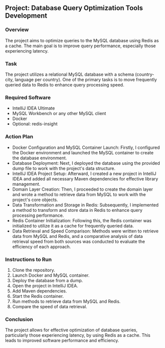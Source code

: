 ## Project: Database Query Optimization Tools Development

### Overview

The project aims to optimize queries to the MySQL database using Redis as a cache. The main goal is to improve query performance, especially those experiencing latency.

### Task

The project utilizes a relational MySQL database with a schema (country-city, language per country). One of the primary tasks is to move frequently queried data to Redis to enhance query processing speed.

### Required Software

- IntelliJ IDEA Ultimate
- MySQL Workbench or any other MySQL client
- Docker
- Optional: redis-insight

### Action Plan


- Docker Configuration and MySQL Container Launch: Firstly, I configured the Docker environment and launched the MySQL container to create the database environment.
- Database Deployment: Next, I deployed the database using the provided dump file to work with the project's data structure.
- IntelliJ IDEA Project Setup: Afterward, I created a new project in IntelliJ IDEA and added all necessary Maven dependencies for effective library management.
- Domain Layer Creation: Then, I proceeded to create the domain layer and wrote a method to retrieve data from MySQL to work with the project's core objects.
- Data Transformation and Storage in Redis: Subsequently, I implemented a method to transform and store data in Redis to enhance query processing performance.
- Redis Container Initialization: Following this, the Redis container was initialized to utilize it as a cache for frequently queried data.
- Data Retrieval and Speed Comparison: Methods were written to retrieve data from MySQL and Redis, and a comparative analysis of data retrieval speed from both sources was conducted to evaluate the efficiency of each approach.

### Instructions to Run

1. Clone the repository.
2. Launch Docker and MySQL container.
3. Deploy the database from a dump.
4. Open the project in IntelliJ IDEA.
5. Add Maven dependencies.
6. Start the Redis container.
7. Run methods to retrieve data from MySQL and Redis.
8. Compare the speed of data retrieval.

### Conclusion

The project allows for effective optimization of database queries, particularly those experiencing latency, by using Redis as a cache. This leads to improved software performance and efficiency.
